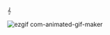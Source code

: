  
 𝄞

![ezgif com-animated-gif-maker](https://github.com/user-attachments/assets/c701c24b-5076-4c4c-8dff-b08d5e83a738)
